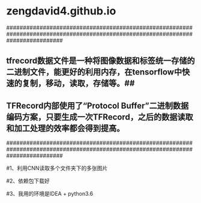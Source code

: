 # zengdavid4.github.io

#################################################################################################################################
## tfrecord数据文件是一种将图像数据和标签统一存储的二进制文件，能更好的利用内存，在tensorflow中快速的复制，移动，读取，存储等。##
## TFRecord内部使用了“Protocol Buffer”二进制数据编码方案，只要生成一次TFRecord，之后的数据读取和加工处理的效率都会得到提高。   ##
#################################################################################################################################

#1、利用CNN读取多个文件夹下的多张图片

#2、依赖包下载好

#3、我用的环境是IDEA + python3.6
